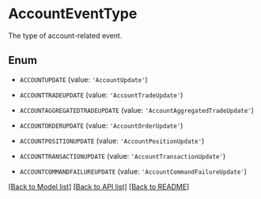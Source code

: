 # AccountEventType

The type of account-related event.

## Enum

* `ACCOUNTUPDATE` (value: `'AccountUpdate'`)

* `ACCOUNTTRADEUPDATE` (value: `'AccountTradeUpdate'`)

* `ACCOUNTAGGREGATEDTRADEUPDATE` (value: `'AccountAggregatedTradeUpdate'`)

* `ACCOUNTORDERUPDATE` (value: `'AccountOrderUpdate'`)

* `ACCOUNTPOSITIONUPDATE` (value: `'AccountPositionUpdate'`)

* `ACCOUNTTRANSACTIONUPDATE` (value: `'AccountTransactionUpdate'`)

* `ACCOUNTCOMMANDFAILUREUPDATE` (value: `'AccountCommandFailureUpdate'`)

[[Back to Model list]](../README.md#documentation-for-models) [[Back to API list]](../README.md#documentation-for-api-endpoints) [[Back to README]](../README.md)


